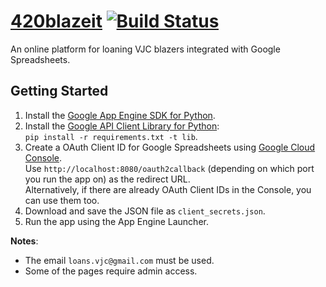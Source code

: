 # [420blazeit](https://vjcblazer.appspot.com/) [![Build Status](https://travis-ci.org/vjmakers/420blazeit.svg?branch=master)](https://travis-ci.org/vjmakers/420blazeit)

An online platform for loaning VJC blazers integrated with Google Spreadsheets.

## Getting Started

1. Install the [Google App Engine SDK for Python](https://cloud.google.com/appengine/downloads#Google_App_Engine_SDK_for_Python).
2. Install the [Google API Client Library for Python](https://developers.google.com/api-client-library/python/):<br>
   `pip install -r requirements.txt -t lib`.
3. Create a OAuth Client ID for Google Spreadsheets using [Google Cloud Console](https://console.cloud.google.com/apis/credentials?project=vjcblazer).<br>
   Use `http://localhost:8080/oauth2callback` (depending on which port you run the app on) as the redirect URL.<br>
   Alternatively, if there are already OAuth Client IDs in the Console, you can use them too.
4. Download and save the JSON file as `client_secrets.json`.
5. Run the app using the App Engine Launcher.

**Notes**:

* The email `loans.vjc@gmail.com` must be used.
* Some of the pages require admin access.
